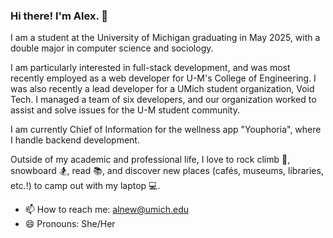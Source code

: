 ### Hi there! I'm Alex. 👋

I am a student at the University of Michigan graduating in May 2025, with a double major in computer science and sociology. 

I am particularly interested in full-stack development, and was most recently employed as a web developer for U-M's College of Engineering. I was also recently a lead developer for a UMich student organization, Void Tech. I managed a team of six developers, and our organization worked to assist and solve issues for the U-M student community. 

I am currently Chief of Information for the wellness app "Youphoria", where I handle backend development.

Outside of my academic and professional life, I love to rock climb 🧗, snowboard 🏂, read 📚, and discover new places (cafés, museums, libraries, etc.!) to camp out with my laptop 💻.

- 📫 How to reach me: alnew@umich.edu
- 😄 Pronouns: She/Her
